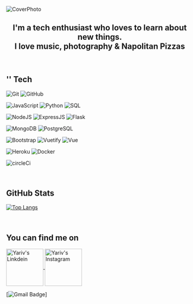 <!--👨‍💻💪🏼📚🌱👯🤔💬 📫😄⚡😉🔭-->


![CoverPhoto](https://i.ibb.co/z40rKK4/Cover.png)

<div align="center"size='20px'><h2> I'm a tech enthusiast who loves to learn about new things. <br> I love music, photography & Napolitan Pizzas <br> </h2></div>

<br>

<!-- https://giphy.com/stickers/jpmorgan-tech-coding-jpmc-YPUh8SkoYuurwwV4bz -->
<!-- https://media2.giphy.com/media/QssGEmpkyEOhBCb7e1/giphy.gif?cid=ecf05e47a0n3gi1bfqntqmob8g9aid1oyj2wr3ds3mg700bl&rid=giphy.gif -->

<h2> '</>' Tech</h2>

 ![Git](https://img.shields.io/badge/git%20-%23F05033.svg?&style=flat&logo=git&logoColor=white)
 ![GitHub](https://img.shields.io/badge/-GitHub-181717?style=flat&logo=github)
 
 ![JavaScript](https://img.shields.io/badge/JavaScript-F7DF1E?style=flat&logo=javascript&logoColor=black)
 ![Python](https://img.shields.io/badge/-Python-000?style=flat&logo=python)
 ![SQL](https://img.shields.io/badge/-SQL-000?style=flat&logo=Oracle&logoColor=red)
 
 ![NodeJS](https://img.shields.io/badge/Node.js-43853D?style=flat&logo=node.js&logoColor=white)
 ![ExpressJS](https://img.shields.io/badge/Express.js-404D59?style=flat&logo=Express&logoColor=white)
 ![Flask](https://img.shields.io/badge/Flask-FEFEFE?style=flate&logo=flask&logoColor=black)
 
 ![MongoDB](https://img.shields.io/badge/MongoDB-4EA94B?style=flat&logo=mongodb&logoColor=white)
 ![PostgreSQL](https://img.shields.io/badge/-PostgreSQL-21759B?style=flat&logo=PostgreSQL&logoColor=white)
 
 ![Bootstrap](https://img.shields.io/badge/-Bootstrap-563D7C?style=flat&logo=bootstrap&logoColor=white)
 ![Vuetify](https://img.shields.io/badge/-Vuetify-1867C0?style=flat&logo=Vuetify&logoColor=Black)
 ![Vue](https://img.shields.io/badge/-Vue.js-000000?style=flat&logo=Vue.js&logoColor=Black)
 
 ![Heroku](https://img.shields.io/badge/-Heroku-430098?style=flat&logo=heroku)
 ![Docker](https://img.shields.io/badge/docker%20-%230db7ed.svg?&style=flat&logo=docker&logoColor=white)
 
 ![circleCi](https://img.shields.io/badge/-CirleCi-343434?style=flat&logo=CircleCI)

<br>

<h2> GitHub Stats </h2>

[comment]: <> (![Metrics]&#40;https://metrics.lecoq.io/yariv1025?template=terminal&base.activity=0&base.repositories=0&base.metadata=0&languages=1&languages.limit=8&languages.colors=github&languages.threshold=0%25&config.timezone=Asia%2FJerusalem&#41;)

[![Top Langs](https://github-readme-stats.vercel.app/api/top-langs/?username=yariv1025&layout=compact)](https://github.com/yariv1025/github-readme-stats)

[comment]: <> ([![Yariv's GitHub stats]&#40;https://github-readme-stats.vercel.app/api?username=yariv1025&#41;]&#40;https://github.com/yariv1025/github-readme-stats&#41;)

<!-- anuraghazra -->

<br>
<h2> You can find me on </h2>

<p>
<a href="https://www.linkedin.com/in/yarivga" rel="nofollow">
<img align="center" alt="Yariv's Linkdein" width="100px" src="https://camo.githubusercontent.com/6d6c8ca33e22a3be792706bf658adc4cf2fd996c018ec7b7446266db02b7de17/68747470733a2f2f696d672e736869656c64732e696f2f62616467652f4c696e6b6564696e2d3041363643323f7374796c653d666f722d7468652d6261646765266c6f676f3d4c696e6b6564696e266c6f676f436f6c6f723d7768697465" data-canonical-src="https://img.shields.io/badge/Linkedin-0A66C2?style=for-the-badge&amp;logo=Linkedin&amp;logoColor=white" style="max-width:100%;">
</a>


<a href="https://www.instagram.com/yariv1052/" rel="nofollow">
<img align="center" alt="Yariv's Instagram" width="100px" src="https://camo.githubusercontent.com/b3d4671768bd0f9b6c8f410a25a96e0c5a4d135208d8910461e986f97e7985ab/68747470733a2f2f696d672e736869656c64732e696f2f62616467652f496e7374616772616d2d4534343035463f7374796c653d666f722d7468652d6261646765266c6f676f3d696e7374616772616d266c6f676f436f6c6f723d7768697465" data-canonical-src="https://img.shields.io/badge/Instagram-E4405F?style=for-the-badge&amp;logo=instagram&amp;logoColor=white" style="max-width:100%;">
</a>
 
 [![Gmail Badge](https://img.shields.io/badge/-yariv1052@gmail.com-d14836?style=flat-square&logo=Gmail&logoColor=white&link=mailto:yariv1052@gmail.com)]
</p>
